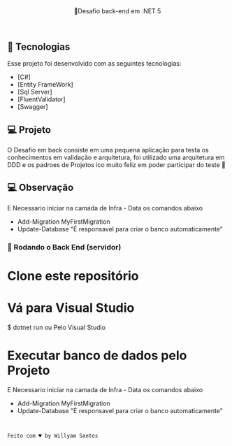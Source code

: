 

<h2 align="center">
</h2>
<p align="center">🚀Desafio back-end em .NET 5 </p>

<br>

## 🚀 Tecnologias

Esse projeto foi desenvolvido com as seguintes tecnologias:

- [C#]
- [Entity FrameWork]
- [Sql Server]
- [FluentValidator]
- [Swagger]

## 💻 Projeto

O Desafio em back consiste em uma pequena aplicação para testa os conhecimentos em validação e arquitetura, foi utilizado uma arquitetura em DDD e os padroes de Projetos
ico muito feliz em poder participar do teste 💜

## 💻 Observação

E Necessario iniciar na camada de Infra - Data os comandos abaixo

- Add-Migration MyFirstMigration
- Update-Database
"É responsavel para criar o banco automaticamente"

### 🎲 Rodando o Back End (servidor)

# Clone este repositório


# Vá para Visual Studio
$ dotnet run ou Pelo Visual Studio

# Executar banco de dados pelo Projeto
E Necessario iniciar na camada de Infra - Data os comandos abaixo

- Add-Migration MyFirstMigration
- Update-Database
"É responsavel para criar o banco automaticamente"

```


Feito com ♥ by Willyam Santos 
